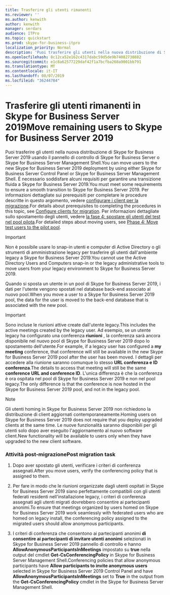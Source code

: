 ```yaml
---
title: Trasferire gli utenti rimanenti
ms.reviewer: ''
ms.author: kenwith
author: kenwith
manager: serdars
audience: ITPro
ms.topic: quickstart
ms.prod: skype-for-business-itpro
localization_priority: Normal
description: 'Puoi trasferire gli utenti nella nuova distribuzione di Skype for Business Server 2019 usando il pannello di controllo di Skype for Business Server o Skype for Business Server Management Shell. È necessario soddisfare alcuni requisiti per garantire una transizione fluida a Skype for Business Server 2019. Per informazioni dettagliate sui prerequisiti per completare le procedure descritte in questo argomento, vedere Configurare i client per la migrazione. Per informazioni dettagliate sullo spostamento degli utenti, vedere la fase 4: spostare gli utenti del test nel pool pilota.'
ms.openlocfilehash: 8c12ca52e162c4317dabc59d5de9b74082730882
ms.sourcegitcommit: e1c8a62577229daf42f1a7bcfba268a9001bb791
ms.translationtype: MT
ms.contentlocale: it-IT
ms.lasthandoff: 08/07/2019
ms.locfileid: "36244784"
---
```

# <a name="move-remaining-users-to-skype-for-business-server-2019"></a><span data-ttu-id="2aee7-106">Trasferire gli utenti rimanenti in Skype for Business Server 2019</span><span class="sxs-lookup"><span data-stu-id="2aee7-106">Move remaining users to Skype for Business Server 2019</span></span>

<span data-ttu-id="2aee7-107">Puoi trasferire gli utenti nella nuova distribuzione di Skype for Business Server 2019 usando il pannello di controllo di Skype for Business Server o Skype for Business Server Management Shell.</span><span class="sxs-lookup"><span data-stu-id="2aee7-107">You can move users to the new Skype for Business Server 2019 deployment by using either Skype for Business Server Control Panel or Skype for Business Server Management Shell.</span></span> <span data-ttu-id="2aee7-108">È necessario soddisfare alcuni requisiti per garantire una transizione fluida a Skype for Business Server 2019.</span><span class="sxs-lookup"><span data-stu-id="2aee7-108">You must meet some requirements to ensure a smooth transition to Skype for Business Server 2019.</span></span> <span data-ttu-id="2aee7-109">Per informazioni dettagliate sui prerequisiti per completare le procedure descritte in questo argomento, vedere [configurare i client per la migrazione](configure-clients-for-migration.md).</span><span class="sxs-lookup"><span data-stu-id="2aee7-109">For details about prerequisites to completing the procedures in this topic, see [Configure clients for migration](configure-clients-for-migration.md).</span></span> <span data-ttu-id="2aee7-110">Per informazioni dettagliate sullo spostamento degli utenti, vedere [la fase 4: spostare gli utenti del test nel pool pilota](phase-4-move-test-users-to-the-pilot-pool.md).</span><span class="sxs-lookup"><span data-stu-id="2aee7-110">For detailed steps about moving users, see [Phase 4: Move test users to the pilot pool](phase-4-move-test-users-to-the-pilot-pool.md).</span></span>
  
> [!IMPORTANT]
> <span data-ttu-id="2aee7-111">Non è possibile usare lo snap-in utenti e computer di Active Directory o gli strumenti di amministrazione legacy per trasferire gli utenti dall'ambiente legacy a Skype for Business Server 2019.</span><span class="sxs-lookup"><span data-stu-id="2aee7-111">You cannot use the Active Directory Users and Computers snap-in or the legacy administrative tools to move users from your legacy environment to Skype for Business Server 2019.</span></span> 
  
<span data-ttu-id="2aee7-112">Quando si sposta un utente in un pool di Skype for Business Server 2019, i dati per l'utente vengono spostati nel database back-end associato al nuovo pool.</span><span class="sxs-lookup"><span data-stu-id="2aee7-112">When you move a user to a Skype for Business Server 2019 pool, the data for the user is moved to the back-end database that is associated with the new pool.</span></span> 
  
> [!IMPORTANT]
> <span data-ttu-id="2aee7-113">Sono incluse le riunioni attive create dall'utente legacy.</span><span class="sxs-lookup"><span data-stu-id="2aee7-113">This includes the active meetings created by the legacy user.</span></span> <span data-ttu-id="2aee7-114">Ad esempio, se un utente legacy ha configurato una conferenza **riunioni** , la conferenza sarà ancora disponibile nel nuovo pool di Skype for Business Server 2019 dopo lo spostamento dell'utente.</span><span class="sxs-lookup"><span data-stu-id="2aee7-114">For example, if a legacy user has configured a **my meeting** conference, that conference will still be available in the new Skype for Business Server 2019 pool after the user has been moved.</span></span> <span data-ttu-id="2aee7-115">I dettagli per accedere alla riunione saranno comunque lo stesso **URL conferenza e ID conferenza**.</span><span class="sxs-lookup"><span data-stu-id="2aee7-115">The details to access that meeting will still be the same **conference URL and conference ID**.</span></span> <span data-ttu-id="2aee7-116">L'unica differenza è che la conferenza è ora ospitata nel pool di Skype for Business Server 2019 e non nel pool legacy.</span><span class="sxs-lookup"><span data-stu-id="2aee7-116">The only difference is that the conference is now hosted in the Skype for Business Server 2019 pool, and not in the legacy pool.</span></span> 
  
> [!NOTE]
> <span data-ttu-id="2aee7-117">Gli utenti homing in Skype for Business Server 2019 non richiedono la distribuzione di client aggiornati contemporaneamente.</span><span class="sxs-lookup"><span data-stu-id="2aee7-117">Homing users on Skype for Business Server 2019 does not require that you deploy upgraded clients at the same time.</span></span> <span data-ttu-id="2aee7-118">Le nuove funzionalità saranno disponibili per gli utenti solo dopo aver eseguito l'aggiornamento al nuovo software client.</span><span class="sxs-lookup"><span data-stu-id="2aee7-118">New functionality will be available to users only when they have upgraded to the new client software.</span></span> 
  
### <a name="post-migration-task"></a><span data-ttu-id="2aee7-119">Attività post-migrazione</span><span class="sxs-lookup"><span data-stu-id="2aee7-119">Post migration task</span></span>

1. <span data-ttu-id="2aee7-120">Dopo aver spostato gli utenti, verificare i criteri di conferenza assegnati.</span><span class="sxs-lookup"><span data-stu-id="2aee7-120">After you move users, verify the conferencing policy that is assigned to them.</span></span> 
    
2. <span data-ttu-id="2aee7-121">Per fare in modo che le riunioni organizzate dagli utenti ospitati in Skype for Business Server 2019 siano perfettamente compatibili con gli utenti federati residenti nell'installazione legacy, i criteri di conferenza assegnati agli utenti migrati dovrebbero consentire ai partecipanti anonimi.</span><span class="sxs-lookup"><span data-stu-id="2aee7-121">To ensure that meetings organized by users homed on Skype for Business Server 2019 work seamlessly with federated users who are homed on legacy install, the conferencing policy assigned to the migrated users should allow anonymous participants.</span></span>
    
3. <span data-ttu-id="2aee7-122">I criteri di conferenza che consentono ai partecipanti anonimi **di consentire ai partecipanti di invitare utenti anonimi** selezionati in Skype for Business Server 2019 pannello di controllo e hanno **AllowAnonymousParticipantsInMeetings** impostato su **true** nella output del cmdlet **Get-CsConferencingPolicy** in Skype for Business Server Management Shell.</span><span class="sxs-lookup"><span data-stu-id="2aee7-122">Conferencing policies that allow anonymous participants have **Allow participants to invite anonymous users** selected in Skype for Business Server 2019 Control Panel and have **AllowAnonymousParticipantsInMeetings** set to **True** in the output from the **Get-CsConferencingPolicy** cmdlet in the Skype for Business Server Management Shell.</span></span> 
    
<!-- 4. For details about configuring conferencing policy by using Skype for Business Server Management Shell, see 
 [Set-CsConferencingPolicy](../../lync-server-management-shell/lync-server-2013-cmdlets-by-category/set-csconferencingpolicy.md) in the Skype for Business Server Management Shell documentation.  -->
    


